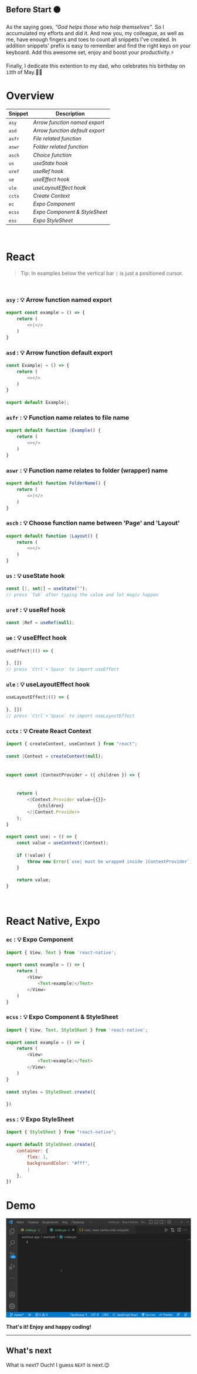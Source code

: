 ## Before Start 🟠

As the saying goes, *"God helps those who help themselves"*. So I accumulated my efforts and did it. And now you, my colleague, as well as me, have enough fingers and toes to count all snippets I've created. In addition snippets' prefix is easy to remember and find the right keys on your keyboard. Add this awesome set, enjoy and boost your productivity.⚡

Finally, I dedicate this extention to my dad, who celebrates his birthday on `13`th of May.👋🎉

# Overview

| Snippet | Description                       |
| ------- | --------------------------------- |
| `asy`   | *Arrow function named export*     |
| `asd`   | *Arrow function default export*   |
| `asfr`  | *File related function*           |
| `aswr`  | *Folder related function*         |
| `asch`  | *Choice function*                 |
| `us`    | *useState hook*                   |
| `uref`  | *useRef hook*                     |
| `ue`    | *useEffect hook*                  |
| `ule`   | *useLayoutEffect hook*            |
| `cctx`  | *Create Context*                  |
| `ec`    | *Expo Component*                  |
| `ecss`  | *Expo Component & StyleSheet*     |
| `ess`   | *Expo StyleSheet*                 |


<br />

# React
> Tip: In examples below the vertical bar `|` is just a positioned cursor.


<br />

### `asy` : 💡 Arrow function named export
```javascript
export const example = () => {
    return (
        <>|</>
    )
}
```
### `asd` : 💡 Arrow function default export
```javascript
const Example| = () => {
    return (
        <></>
    )
}

export default Example|;
```
### `asfr` : 💡 Function name relates to file name
```javascript
export default function |Example() {
    return (
        <></>
    )
}
```
### `aswr` : 💡 Function name relates to folder (wrapper) name
```javascript
export default function FolderName() {
    return (
        <>|</>
    )
}
```
### `asch` : 💡 Choose function name between 'Page' and 'Layout'
```javascript
export default function |Layout() {
    return (
        <></>
    )
}
```
### `us` : 💡 useState hook
```javascript
const [|, set|] = useState("");
// press `Tab` after typing the value and let magic happen
```
### `uref` : 💡 useRef hook
```javascript
const |Ref = useRef(null);
```
### `ue` : 💡 useEffect hook
```javascript
useEffect|(() => {
    
}, [])
// press `Ctrl`+`Space` to import useEffect
```
### `ule` : 💡 useLayoutEffect hook
```javascript
useLayoutEffect|(() => {
    
}, [])
// press `Ctrl`+`Space` to import useLayoutEffect
```
### `cctx` : 💡 Create React Context
```javascript
import { createContext, useContext } from "react";

const |Context = createContext(null);


export const |ContextProvider = ({ children }) => {
    

    return (
        <|Context.Provider value={{}}>
            {children}
        </|Context.Provider>
    );
}

export const use| = () => {
    const value = useContext(|Context);

    if (!value) {
        throw new Error(`use| must be wrapped inside |ContextProvider`);
    }

    return value;
}
```
<br />

# React Native, Expo

### `ec` : 💡 Expo Component
```javascript
import { View, Text } from 'react-native';

export const example = () => {
    return (
        <View>
            <Text>example|</Text>
        </View>
    )
}
```
### `ecss` : 💡 Expo Component & StyleSheet
```javascript
import { View, Text, StyleSheet } from 'react-native';

export const example = () => {
    return (
        <View>
            <Text>example|</Text>
        </View>
    )
}

const styles = StyleSheet.create({
    
})
```
### `ess` : 💡 Expo StyleSheet
```javascript
import { StyleSheet } from "react-native";

export default StyleSheet.create({
    container: {
        flex: 1,
        backgroundColor: "#fff",
        |
    },
})
```

# Demo
![Demo of how some snippets work](https://raw.githubusercontent.com/yu1iaw/react-snippets-extension/main/images/Demo.gif)

**That's it! Enjoy and happy coding!**

---
## What's next
What is next? Ouch! I guess `NEXT` is next.😉




